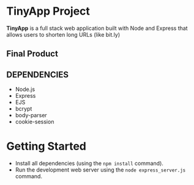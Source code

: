 # TinyApp Project

**TinyApp** is a full stack web application built with Node and Express that allows users to shorten long URLs (like bit.ly)

## Final Product


## DEPENDENCIES

- Node.js
- Express
- EJS
- bcrypt
- body-parser
- cookie-session

# Getting Started
- Install all dependencies (using the `npm install` command).
- Run the development web server using the `node express_server.js` command.
